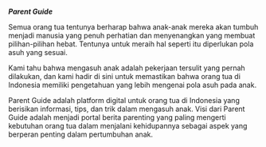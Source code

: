 ***Parent Guide***

Semua orang tua tentunya berharap bahwa anak-anak mereka akan tumbuh menjadi manusia yang penuh perhatian dan menyenangkan yang membuat pilihan-pilihan hebat. Tentunya untuk meraih hal seperti itu diperlukan pola asuh yang sesuai.

Kami tahu bahwa mengasuh anak adalah pekerjaan tersulit yang pernah dilakukan, dan kami hadir di sini untuk memastikan bahwa orang tua di Indonesia memiliki pengetahuan yang lebih mengenai pola asuh pada anak. 

Parent Guide  adalah platform digital untuk orang tua di Indonesia yang berisikan informasi, tips, dan trik dalam mengasuh anak. Visi dari Parent Guide adalah menjadi portal berita parenting yang paling mengerti kebutuhan orang tua dalam menjalani kehidupannya sebagai aspek yang berperan penting dalam pertumbuhan anak.


